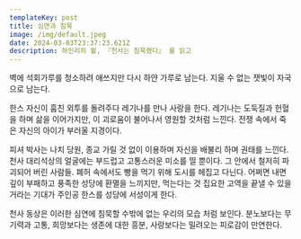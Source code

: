 ```yaml
---
templateKey: post
title: 심연과 침묵
image: /img/default.jpeg
date: 2024-03-03T23:37:23.621Z
description: 하인리히 뷜, 『천사는 침묵했다』 를 읽고
---
```

벽에 석회가루를 청소하려 애쓰지만 다시 하얀 가루로 남는다.  지울 수 없는 잿빛이 자국으로 남는다. 

한스 자신이 훔친 외투를 돌려주다 레기나를 만나 사랑을 한다.  레기나는 도둑질과 헌혈을 하며 삶을 이어가지만, 이 괴로움이 불어나서 영원할 것처럼 느낀다. 전쟁 속에서 죽은 자신의 아이가 부러울 지경이다. 

피셔 박사는 나치 당원, 종교 가릴 것 없이 이용하며 자신을 배불리 하며 권태를 느낀다. 천사 대리석상의 얼굴에는 부드럽고 고통스러운 미소를 띨 뿐이다. 그 안에서 철저히 파괴되어 버린 사람들. 폐허 속에서도 빵을 먹기 위해 도시를 헤집고 다닌다. 어쩌면 내면 깊이 부패하고 풍족한 성당에 환멸을 느끼지만, 먹는다는 것 집요한 고역을 끝낼 수 있을 거라는 기대가 주인공 한스를 성당에 서성이게 한다.

천사 동상은 이러한 심연에 침묵할 수밖에 없는 우리의 모습 처럼 보인다. 분노보다는 무기력과 고통, 희망보다는 생존에 대한 흥분, 사랑보다는 밀려오는 피로감이 만연한다.

